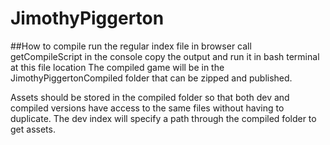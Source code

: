 # JimothyPiggerton

##How to compile
run the regular index file in browser
call getCompileScript in the console
copy the output and run it in bash terminal at this file location
The compiled game will be in the JimothyPiggertonCompiled folder
that can be zipped and published.

Assets should be stored in the compiled folder so that both dev and compiled
versions have access to the same files without having to duplicate.
The dev index will specify a path through the compiled folder to get assets.